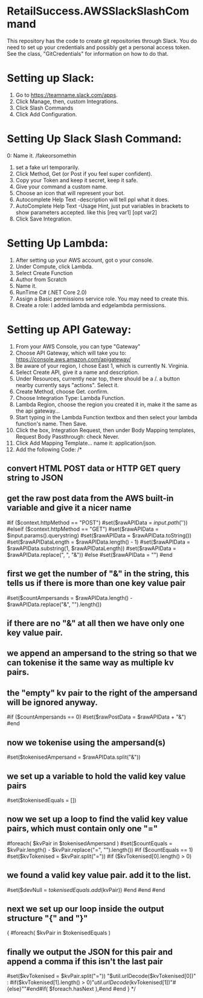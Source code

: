 # RetailSuccess.AWSSlackSlashCommand
This repository has the code to create git repositories through Slack.  You do need to set up your credentials and possibly get a 
personal access token.  See the class, "GitCredentials" for information on how to do that.  

# Setting up Slack:
1. Go to https://teamname.slack.com/apps. 
2. Click Manage, then, custom Integrations.
3. Click Slash Commands
4. Click Add Configuration.

# Setting Up Slack Slash Command:
0: Name it. /fakeorsomethin
1. set a fake url temporarily.
2. Click Method, Get (or Post if you feel super confident).
3. Copy your Token and keep it secret, keep it safe.
4. Give your command a custom name.
5. Choose an icon that will represent your bot.
6. Autocomplete Help Text -description will tell ppl what it does.
7. AutoComplete Help Text -Usage Hint, just put variables in brackets to show parameters accepted. like this [req var1] [opt var2]
8. Click Save Integration.

# Setting Up Lambda:
1. After setting up your AWS account, got o your console.  
2. Under Compute, click Lambda.
3. Select Create Function
4. Author from Scratch
5. Name it.
6. RunTime C# (.NET Core 2.0)
7. Assign a Basic permissions service role.  You may need to create this.  
8. Create a role: I added lambda and edgelambda permissions.

# Setting up API Gateway:
1. From your AWS Console, you can type "Gateway"
2. Choose API Gateway, which will take you to: https://console.aws.amazon.com/apigateway/
3. Be aware of your region, I chose East 1, which is currently N. Virginia.
4. Select Create API, give it a name and description.
5. Under Resources, currently near top, there should be a /.  a button nearby currently says "actions".  Select it.
6. Create Method, choose Get. confirm.
7. Choose Integration Type: Lambda Function.
8. Lambda Region, choose the region you created it in, make it the same as the api gateway...
9. Start typing in the Lambda Function textbox and then select your lambda function's name. Then Save.
10. Click the box, Integration Request, then under Body Mapping templates, Request Body Passthrough: check Never.
11. Click Add Mapping Template... name it: application/json.
12. Add the following Code:
/*
## convert HTML POST data or HTTP GET query string to JSON
 
## get the raw post data from the AWS built-in variable and give it a nicer name
#if ($context.httpMethod == "POST")
 #set($rawAPIData = $input.path('$'))
#elseif ($context.httpMethod == "GET")
 #set($rawAPIData = $input.params().querystring)
 #set($rawAPIData = $rawAPIData.toString())
 #set($rawAPIDataLength = $rawAPIData.length() - 1)
 #set($rawAPIData = $rawAPIData.substring(1, $rawAPIDataLength))
 #set($rawAPIData = $rawAPIData.replace(", ", "&"))
#else
 #set($rawAPIData = "")
#end
 
## first we get the number of "&" in the string, this tells us if there is more than one key value pair
#set($countAmpersands = $rawAPIData.length() - $rawAPIData.replace("&", "").length())
 
## if there are no "&" at all then we have only one key value pair.
## we append an ampersand to the string so that we can tokenise it the same way as multiple kv pairs.
## the "empty" kv pair to the right of the ampersand will be ignored anyway.
#if ($countAmpersands == 0)
 #set($rawPostData = $rawAPIData + "&")
#end
 
## now we tokenise using the ampersand(s)
#set($tokenisedAmpersand = $rawAPIData.split("&"))
 
## we set up a variable to hold the valid key value pairs
#set($tokenisedEquals = [])
 
## now we set up a loop to find the valid key value pairs, which must contain only one "="
#foreach( $kvPair in $tokenisedAmpersand )
 #set($countEquals = $kvPair.length() - $kvPair.replace("=", "").length())
 #if ($countEquals == 1)
  #set($kvTokenised = $kvPair.split("="))
  #if ($kvTokenised[0].length() > 0)
   ## we found a valid key value pair. add it to the list.
   #set($devNull = $tokenisedEquals.add($kvPair))
  #end
 #end
#end
 
## next we set up our loop inside the output structure "{" and "}"
{
#foreach( $kvPair in $tokenisedEquals )
  ## finally we output the JSON for this pair and append a comma if this isn't the last pair
  #set($kvTokenised = $kvPair.split("="))
 "$util.urlDecode($kvTokenised[0])" : #if($kvTokenised[1].length() > 0)"$util.urlDecode($kvTokenised[1])"#{else}""#end#if( $foreach.hasNext ),#end
#end
}
*/
